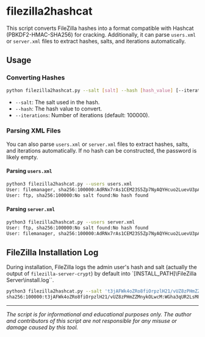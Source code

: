 # filezilla2hashcat

This script converts FileZilla hashes into a format compatible with Hashcat (PBKDF2-HMAC-SHA256) for cracking. Additionally, it can parse `users.xml` or `server.xml` files to extract hashes, salts, and iterations automatically.

## Usage

### Converting Hashes

```sh
python filezilla2hashcat.py --salt [salt] --hash [hash_value] [--iterations 100000]
```

- `--salt`: The salt used in the hash.
- `--hash`: The hash value to convert.
- `--iterations`: Number of iterations (default: 100000).

### Parsing XML Files

You can also parse `users.xml` or `server.xml` files to extract hashes, salts, and iterations automatically. If no hash can be constructed, the password is likely empty.

#### Parsing `users.xml`

```sh
python3 filezilla2hashcat.py --users users.xml 
User: filemanager, sha256:100000:AdRNx7rAs1CEM23S5Zp7NyAQYHcuo2LuevU3pAXKB18:mSbrgj1R6oqMMSk4Qk1TuYTchS5r8Yk3Y5vsBgf2tF8
User: ftp, sha256:100000:No salt found:No hash found
```

#### Parsing `server.xml`

```sh
python3 filezilla2hashcat.py --users server.xml 
User: ftp, sha256:100000:No salt found:No hash found
User: filemanager, sha256:100000:AdRNx7rAs1CEM23S5Zp7NyAQYHcuo2LuevU3pAXKB18:mSbrgj1R6oqMMSk4Qk1TuYTchS5r8Yk3Y5vsBgf2tF8
```

## FileZilla Installation Log

During installation, FileZilla logs the admin user's hash and salt (actually the output of `filezilla-server-crypt`) by default into `[INSTALL_PATH]\FileZilla Server\install.log``.

```sh
python3 filezilla2hashcat.py --salt 't3jAFWk4oZRo8fiOrpzlH21/vUZ8zPHmZZMnykOLwcM' --hash 'WGha3qUR2LsM80X/w2bqpVwsf8YzDXhDAWqqssJBkRY'       
sha256:100000:t3jAFWk4oZRo8fiOrpzlH21/vUZ8zPHmZZMnykOLwcM:WGha3qUR2LsM80X/w2bqpVwsf8YzDXhDAWqqssJBkRY
```

---

*The script is for informational and educational purposes only. The author and contributors of this script are not responsible for any misuse or damage caused by this tool.* <!-- meme -->
